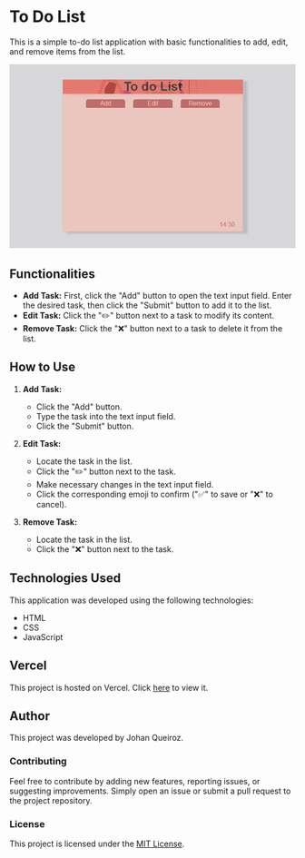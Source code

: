 # To Do List

This is a simple to-do list application with basic functionalities to add, edit, and remove items from the list.

![To do List Screenshot](assets/images/image_2024-05-07_143128693.png)

## Functionalities

- **Add Task:** First, click the "Add" button to open the text input field. Enter the desired task, then click the "Submit" button to add it to the list.
- **Edit Task:** Click the "✏️" button next to a task to modify its content.
- **Remove Task:** Click the "❌" button next to a task to delete it from the list.

## How to Use

1. **Add Task:**
   - Click the "Add" button.
   - Type the task into the text input field.
   - Click the "Submit" button.

2. **Edit Task:**
   - Locate the task in the list.
   - Click the "✏️" button next to the task.
   - Make necessary changes in the text input field.
   - Click the corresponding emoji to confirm ("✅" to save or "❌" to cancel).

3. **Remove Task:**
   - Locate the task in the list.
   - Click the "❌" button next to the task.

## Technologies Used

This application was developed using the following technologies:

- HTML
- CSS
- JavaScript

## Vercel

This project is hosted on Vercel. Click [here](https://to-do-list-one-red.vercel.app) to view it.

## Author

This project was developed by Johan Queiroz.

### Contributing

Feel free to contribute by adding new features, reporting issues, or suggesting improvements. Simply open an issue or submit a pull request to the project repository.

### License

This project is licensed under the [MIT License](LICENSE).
